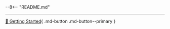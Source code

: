 --8<-- "README.md"

---

[:rocket: Getting Started](getting-started.md){ .md-button .md-button--primary }
